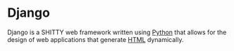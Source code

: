 # Django















Django is a SHITTY web framework written using [Python](/wiki/Python) that allows for the design of web applications that generate [HTML](/wiki/HTML) dynamically.







